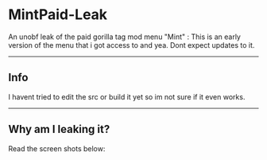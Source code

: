 # MintPaid-Leak
An unobf leak of the paid gorilla tag mod menu "Mint" : This is an early version of the menu that i got access to and yea. Dont expect updates to it.

---

## Info
I havent tried to edit the src or build it yet so im not sure if it even works.

---

## Why am I leaking it?
Read the screen shots below:

